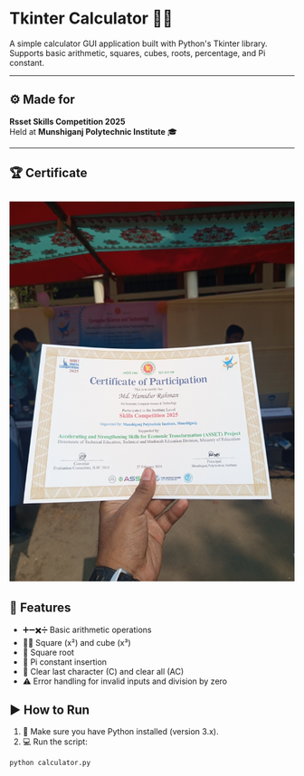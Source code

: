 # Tkinter Calculator 🧮✨

A simple calculator GUI application built with Python's Tkinter library.  
Supports basic arithmetic, squares, cubes, roots, percentage, and Pi constant.

---

## ⚙️ Made for

**Rsset Skills Competition 2025**  
Held at **Munshiganj Polytechnic Institute** 🎓

---
## 🏆 Certificate

![Certificate](1740652987620.jpg)
---
## 🚀 Features

- ➕➖✖️➗ Basic arithmetic operations  
- 🧑‍🔬 Square (x²) and cube (x³)  
- 🔺 Square root  
- 🥧 Pi constant insertion  
- 🧹 Clear last character (C) and clear all (AC)  
- ⚠️ Error handling for invalid inputs and division by zero  

## ▶️ How to Run

1. 🐍 Make sure you have Python installed (version 3.x).  
2. 💻 Run the script:

```bash
python calculator.py
